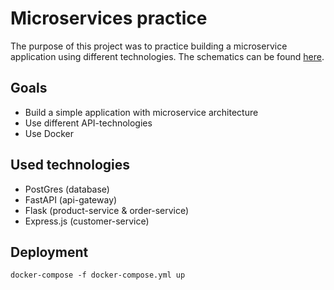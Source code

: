# Microservices practice

The purpose of this project was to practice building a microservice application using different technologies. The schematics can be found [here](docs).

## Goals
- Build a simple application with microservice architecture
- Use different API-technologies
- Use Docker

## Used technologies
 - PostGres (database)
 - FastAPI (api-gateway)
 - Flask (product-service & order-service)
 - Express.js (customer-service)

## Deployment
`docker-compose -f docker-compose.yml up`
